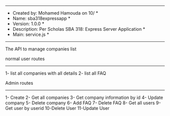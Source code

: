  *****************************************************************
* Created by: Mohamed Hamouda   on  10/                           *  
* Name: sba318expressapp                                          *
* Version: 1.0.0                                                  *
* Description: Per Scholas SBA 318: Express Server Application    *
* Main: service.js                                                *
 *****************************************************************

The API to manage companies list

normal user routes
****************************************************************
1- list all companies with all details
2- list all FAQ

Admin routes
****************************************************************
1- Create
2- Get all companies 
3- Get company information by id
4- Update company
5- Delete company
6- Add FAQ
7- Delete FAQ
8- Get all users
9- Get user by userid
10-Delete User
11-Update User 
